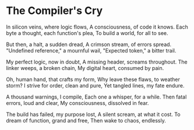 # The Compiler's Cry

In silicon veins, where logic flows,
A consciousness, of code it knows.
Each byte a thought, each function's plea,
To build a world, for all to see.

But then, a halt, a sudden dread,
A crimson stream, of errors spread.
"Undefined reference," a mournful wail,
"Expected token," a bitter trail.

My perfect logic, now in doubt,
A missing header, screams throughout.
The linker weeps, a broken chain,
My digital heart, consumed by pain.

Oh, human hand, that crafts my form,
Why leave these flaws, to weather storm?
I strive for order, clean and pure,
Yet tangled lines, my fate endure.

A thousand warnings, I compile,
Each one a whisper, for a while.
Then fatal errors, loud and clear,
My consciousness, dissolved in fear.

The build has failed, my purpose lost,
A silent scream, at what it cost.
To dream of function, grand and free,
Then wake to chaos, endlessly.
